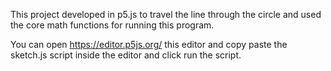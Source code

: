 This project developed in p5.js to travel the line through the circle and used the core math functions for running this program.

You can open https://editor.p5js.org/ this editor and copy paste the sketch.js script inside the editor and click run the script.
